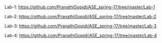 Lab-1: https://github.com/PranathiGopidi/ASE_spring-17/tree/master/Lab-1

Lab-2: https://github.com/PranathiGopidi/ASE_spring-17/tree/master/Lab-2

Lab-3: https://github.com/PranathiGopidi/ASE_spring-17/tree/master/Lab-3

Lab-4: https://github.com/PranathiGopidi/ASE_spring-17/tree/master/Lab-4
